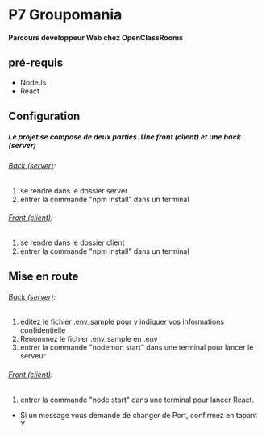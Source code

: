 # P7 Groupomania
#### Parcours développeur Web chez OpenClassRooms

## pré-requis

- NodeJs
- React

## Configuration
##### Le projet se compose de deux parties. Une front (client) et une back (server)

###### <u>Back (server)</u>:

1. se rendre dans le dossier server
2. entrer la commande "npm install" dans un terminal

###### <u>Front (client)</u>:

1. se rendre dans le dossier client
2. entrer la commande "npm install" dans un terminal



## Mise en route
###### <u>Back (server)</u>:

1. éditez le fichier .env_sample pour y indiquer vos informations confidentielle
2. Renommez le fichier .env_sample en .env
3. entrer la commande "nodemon start" dans une terminal pour lancer le serveur

###### <u>Front (client)</u>:

1. entrer la commande "node start" dans une terminal pour lancer React. 

* Si un message vous demande de changer de Port, confirmez en tapant Y
